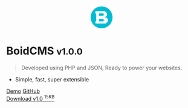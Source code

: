 <p align="center"><img alt="logo" width="60" height="60" src="/_media/logo.svg" /></p>

# BoidCMS <small>v1.0.0</small>

> Developed using PHP and JSON, Ready to power your websites.

- Simple, fast, super extensible

[Demo](demo)
[GitHub](https://github.com/BoidCMS/BoidCMS/)     
[Download v1.0 <sup>15KB</sup>](#boidcms)
